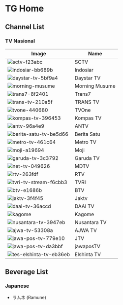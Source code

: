 # TG Home
## Channel List
### TV Nasional
Image | Name
-- | --
![sctv-f23abc](https://github.com/user-attachments/assets/62ac9daa-f878-41fb-9b8d-e069dd5d5b3a) | SCTV
![indosiar-bb689b](https://github.com/user-attachments/assets/689c0656-66ef-4806-ba62-639004ab44b6) | Indosiar
![daystar-tv-5bf9a4](https://github.com/user-attachments/assets/030ae898-fd10-4cd2-a13a-c1607156ecca) | Daystar TV
![morning-musume](https://github.com/user-attachments/assets/7c5fd705-ac10-46df-a799-1a0fa99a15df) | Morning Musume
![trans7-8f2401](https://github.com/user-attachments/assets/694e4c60-3fe9-4a44-9a7e-a707fff3c132) | Trans7
![trans-tv-210a5f](https://github.com/user-attachments/assets/1bcce148-25d9-4f2e-a3e1-68f75ba5f75e) | TRANS TV
![tvone-440680](https://github.com/user-attachments/assets/974a86ab-072b-444d-99ba-0837f693ac94) | TVOne
![kompas-tv-396453](https://github.com/user-attachments/assets/cdb6d25a-5468-4d40-837b-57affa792224) | Kompas TV
![antv-96a4e9](https://github.com/user-attachments/assets/cc0c09ac-becf-4f45-9ff2-1cd80742d2ce) | ANTV
![berita-satu-tv-be5d66](https://github.com/user-attachments/assets/414e18a6-5d5c-4f66-8135-817edebb9e0f) | Berita Satu
![metro-tv-461c64](https://github.com/user-attachments/assets/f7187f69-224f-4189-9289-5271ecd07dd8) | Metro TV
![moji-a19694](https://github.com/user-attachments/assets/64ac92b1-eb56-4081-bf72-ade588069516) | Moji
![garuda-tv-3c3792](https://github.com/user-attachments/assets/f287a9c2-dd0d-40c2-afc5-f9188f15738d) | Garuda TV
![net-tv-049626](https://github.com/user-attachments/assets/aabf31c4-317f-4894-b77a-c8a5132a66eb) | MDTV
![rtv-263fdf](https://github.com/user-attachments/assets/bdae3f18-6b44-45ad-8018-3329c3d42cd3) | RTV
![tvri-tv-stream-f6cbb3](https://github.com/user-attachments/assets/5ba61ae7-d7a8-474c-8c1f-4689aedc73e3) | TVRI
![btv-e1686b](https://github.com/user-attachments/assets/be12aa02-1536-4ba2-8421-4f94dd8656c6) | BTV
![jaktv-3f4f45](https://github.com/user-attachments/assets/80be70bd-b81d-4bed-80e9-82bec75cc818) | Jaktv
![daai-tv-36accd](https://github.com/user-attachments/assets/f3dfbb69-e0dc-46ea-9fc7-d50cf1332503) | DAAI TV
![kagome](https://github.com/user-attachments/assets/8ebd7529-4c34-404c-b12d-76b187aa48a3) | Kagome
![nusantara-tv-3947eb](https://github.com/user-attachments/assets/88d47028-3cba-40f4-add5-e753a250faec) | Nusantara TV
![ajwa-tv-53308a](https://github.com/user-attachments/assets/e0aaab61-10e8-4a30-a190-13fd585c430c) | AJWA TV
![jawa-pos-tv-779e10](https://github.com/user-attachments/assets/21cab94c-1782-4d08-8449-b00dae022035) | JTV
![jawa-pos-tv-da3bbf](https://github.com/user-attachments/assets/1a2ea5f8-1c42-4e64-a65a-ba9260479886) | jawaposTV
![tes-elshinta-tv-eb36eb](https://github.com/user-attachments/assets/7b4b5fb0-0aec-44e6-a944-099b97a069a5) | Elshinta TV
## Beverage List
### Japanese
* ラムネ (Ramune)
